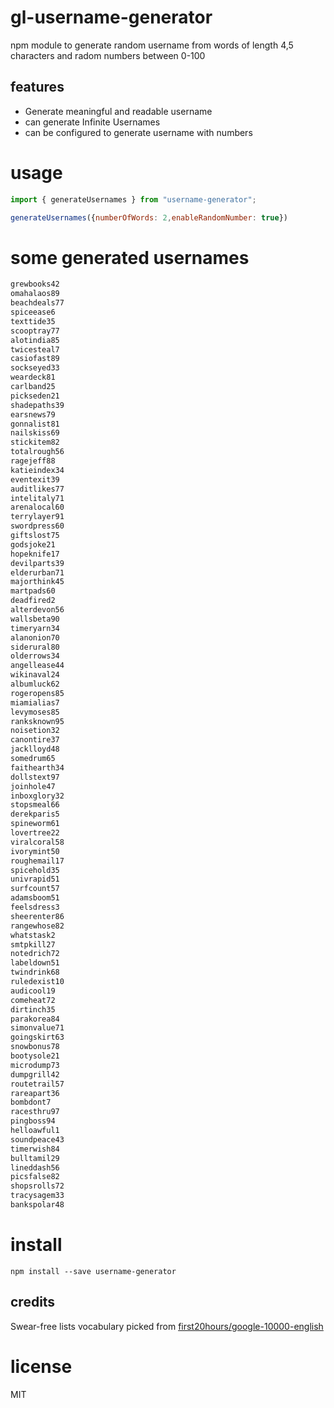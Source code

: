 # gl-username-generator

npm module to generate random username from words of length 4,5 characters and radom numbers between 0-100 
 
## features

* Generate meaningful and readable username
* can generate Infinite Usernames
* can be configured to generate username with numbers



# usage

```javascript
import { generateUsernames } from "username-generator";

generateUsernames({numberOfWords: 2,enableRandomNumber: true})
```
# some generated usernames
```javascript
grewbooks42
omahalaos89
beachdeals77
spiceease6
texttide35
scooptray77
alotindia85
twicesteal7
casiofast89
sockseyed33
weardeck81
carlband25
pickseden21
shadepaths39
earsnews79
gonnalist81
nailskiss69
stickitem82
totalrough56
ragejeff88
katieindex34
eventexit39
auditlikes77
intelitaly71
arenalocal60
terrylayer91
swordpress60
giftslost75
godsjoke21
hopeknife17
devilparts39
elderurban71
majorthink45
martpads60
deadfired2
alterdevon56
wallsbeta90
timeryarn34
alanonion70
siderural80
olderrows34
angellease44
wikinaval24
albumluck62
rogeropens85
miamialias7
levymoses85
ranksknown95
noisetion32
canontire37
jacklloyd48
somedrum65
faithearth34
dollstext97
joinhole47
inboxglory32
stopsmeal66
derekparis5
spineworm61
lovertree22
viralcoral58
ivorymint50
roughemail17
spicehold35
univrapid51
surfcount57
adamsboom51
feelsdress3
sheerenter86
rangewhose82
whatstask2
smtpkill27
notedrich72
labeldown51
twindrink68
ruledexist10
audicool19
comeheat72
dirtinch35
parakorea84
simonvalue71
goingskirt63
snowbonus78
bootysole21
microdump73
dumpgrill42
routetrail57
rareapart36
bombdont7
racesthru97
pingboss94
helloawful1
soundpeace43
timerwish84
bulltamil29
lineddash56
picsfalse82
shopsrolls72
tracysagem33
bankspolar48
```

# install

`npm install --save username-generator`

## credits

Swear-free lists vocabulary  picked from 
[first20hours/google-10000-english](https://github.com/first20hours/google-10000-english)

# license

MIT